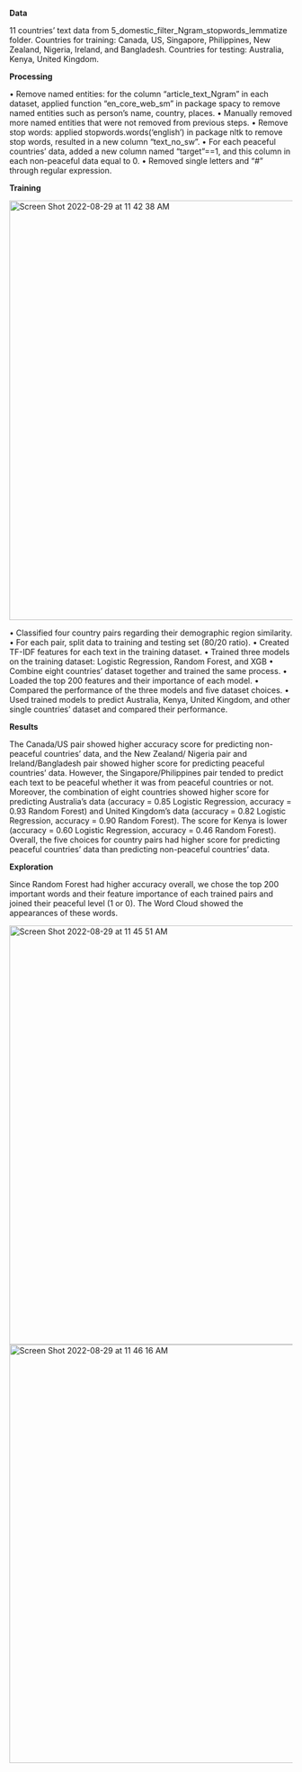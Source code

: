 **Data**

11 countries’ text data from 5_domestic_filter_Ngram_stopwords_lemmatize folder.
Countries for training: Canada, US, Singapore, Philippines, New Zealand, Nigeria, Ireland, and Bangladesh.
Countries for testing: Australia, Kenya, United Kingdom.

**Processing**

• Remove named entities: for the column “article_text_Ngram” in each dataset, applied function “en_core_web_sm” in package spacy to remove named entities such as person’s name, country, places.
• Manually removed more named entities that were not removed from previous steps.
• Remove stop words: applied stopwords.words(‘english’) in package nltk to remove stop words, resulted in a new column “text_no_sw”.
• For each peaceful countries’ data, added a new column named “target”==1, and this column in each non-peaceful data equal to 0.
• Removed single letters and “#” through regular expression.

**Training**

<img width="746" alt="Screen Shot 2022-08-29 at 11 42 38 AM" src="https://user-images.githubusercontent.com/91220978/187240330-f749ea44-1dbd-408a-b360-c12f189e3f3f.png">


• Classified four country pairs regarding their demographic region similarity.
• For each pair, split data to training and testing set (80/20 ratio).
• Created TF-IDF features for each text in the training dataset.
• Trained three models on the training dataset: Logistic Regression, Random Forest, and XGB
• Combine eight countries’ dataset together and trained the same process.
• Loaded the top 200 features and their importance of each model.
• Compared the performance of the three models and five dataset choices.
• Used trained models to predict Australia, Kenya, United Kingdom, and other single countries’ dataset and compared their performance.

**Results**

The Canada/US pair showed higher accuracy score for predicting non-peaceful countries’ data, and the New Zealand/ Nigeria pair and Ireland/Bangladesh pair showed higher score for predicting peaceful countries’ data. However, the Singapore/Philippines pair tended to predict each text to be peaceful whether it was from peaceful countries or not. Moreover, the combination of eight countries showed higher score for predicting Australia’s data (accuracy = 0.85 Logistic Regression, accuracy = 0.93 Random Forest) and United Kingdom’s data (accuracy = 0.82 Logistic Regression, accuracy = 0.90 Random Forest). The score for Kenya is lower (accuracy = 0.60 Logistic Regression, accuracy = 0.46 Random Forest). Overall, the five choices for country pairs had higher score for predicting peaceful countries’ data than predicting non-peaceful countries’ data. 

**Exploration**

Since Random Forest had higher accuracy overall, we chose the top 200 important words and their feature importance of each trained pairs and joined their peaceful level (1 or 0). The Word Cloud showed the appearances of these words.

<img width="745" alt="Screen Shot 2022-08-29 at 11 45 51 AM" src="https://user-images.githubusercontent.com/91220978/187241023-dbb02da2-8691-4e5a-88f4-c6af350b6643.png">

<img width="744" alt="Screen Shot 2022-08-29 at 11 46 16 AM" src="https://user-images.githubusercontent.com/91220978/187241116-b15252fb-e776-4094-91e1-21f5efecb2b4.png">
